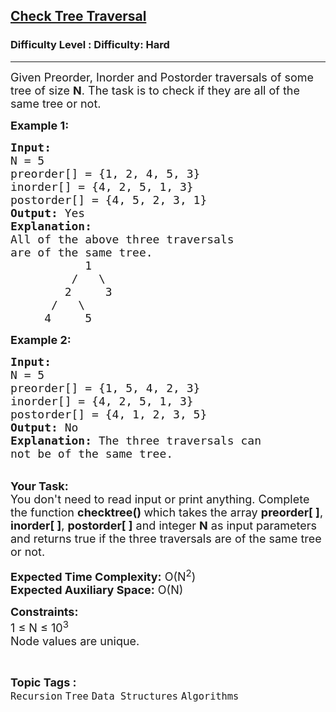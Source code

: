 <h2><a href="https://www.geeksforgeeks.org/problems/check-tree-traversal--141628/1?page=4&difficulty=Hard&sortBy=difficulty">Check Tree Traversal</a></h2><h3>Difficulty Level : Difficulty: Hard</h3><hr><div class="problems_problem_content__Xm_eO"><p><span style="font-size:18px">Given Preorder, Inorder and Postorder traversals of some tree of size <strong>N</strong>. The task is to check if they are all of the same tree or not.</span></p>

<p><strong><span style="font-size:18px">Example 1:</span></strong></p>

<pre><span style="font-size:18px"><strong>Input:</strong>
N = 5
preorder[] = {1, 2, 4, 5, 3}
inorder[] = {4, 2, 5, 1, 3}
postorder[] = {4, 5, 2, 3, 1}
<strong>Output:</strong> Yes
<strong>Explanation: </strong>
All of the above three traversals 
are of the same tree.
           1
         /   \
        2     3
      /   \
     4     5</span>
</pre>

<p><strong><span style="font-size:18px">Example 2:</span></strong></p>

<pre><span style="font-size:18px"><strong>Input:</strong>
N = 5
preorder[] = {1, 5, 4, 2, 3}
inorder[] = {4, 2, 5, 1, 3}
postorder[] = {4, 1, 2, 3, 5}
<strong>Output:</strong> No
<strong>Explanation: </strong>The three traversals can 
not be of the same tree.</span></pre>

<p><br>
<span style="font-size:18px"><strong>Your Task:</strong><br>
You don't need to read input or print anything. Complete the function <strong>checktree() </strong>which takes the array&nbsp;<strong>preorder[ ]</strong>, <strong>inorder[ ]</strong>, <strong>postorder[ ]</strong> and&nbsp;integer <strong>N</strong> as input parameters and returns true if the three traversals are of the same tree or not.&nbsp;</span></p>

<p><span style="font-size:18px"><strong>Expected Time Complexity:</strong> O(N<sup>2</sup>)<br>
<strong>Expected Auxiliary Space:</strong> O(N)</span></p>

<p><span style="font-size:18px"><strong>Constraints:</strong><br>
1 ≤ N ≤ 10<sup>3</sup></span><br>
<span style="font-size:18px">Node values are unique.</span></p>
</div><br><p><span style=font-size:18px><strong>Topic Tags : </strong><br><code>Recursion</code>&nbsp;<code>Tree</code>&nbsp;<code>Data Structures</code>&nbsp;<code>Algorithms</code>&nbsp;